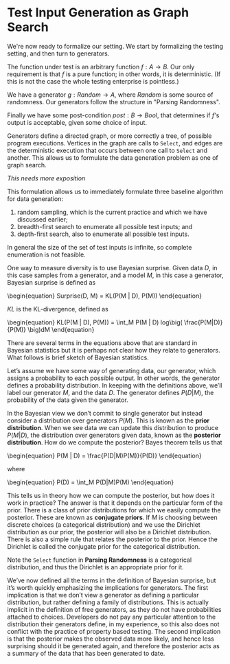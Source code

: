 # Test Input Generation as Graph Search

We're now ready to formalize our setting. We start by formalizing the testing setting, and then turn to generators.

The function under test is an arbitrary function $f: A \rightarrow B$. Our only requirement is that $f$ is a pure function; in other words, it is deterministic. (If this is not the case the whole testing enterprise is pointless.)

We have a generator $g: Random \rightarrow A$, where $Random$ is some source of randomness. Our generators follow the structure in "Parsing Randomness".

Finally we have some post-condition $post: B \rightarrow Bool$, that determines if $f$'s output is acceptable, given some choice of input.

Generators define a directed graph, or more correctly a tree, of possible program executions. Vertices in the graph are calls to `Select`, and edges are the deterministic execution that occurs between one call to `Select` and another. This allows us to formulate the data generation problem as one of graph search.

*This needs more exposition*

This formulation allows us to immediately formulate three baseline algorithm for data generation:

1. random sampling, which is the current practice and which we have discussed earlier;
2. breadth-first search to enumerate all possible test inputs; and
3. depth-first search, also to enumerate all possible test inputs.

In general the size of the set of test inputs is infinite, so complete enumeration is not feasible.

One way to measure diversity is to use Bayesian surprise. Given data $D$, in this case samples from a generator, and a model $M$, in this case a generator, Bayesian surprise is defined as

\begin{equation}
Surprise(D, M) = KL(P(M | D), P(M))
\end{equation}

$KL$ is the KL-divergence, defined as

\begin{equation}
KL(P(M | D), P(M)) = \int_M P(M | D)  log\big( \frac{P(M|D)}{P(M)} \big)dM
\end{equation}

There are several terms in the equations above that are standard in Bayesian statistics but it is perhaps not clear how they relate to generators. What follows is brief sketch of Bayesian statistics.

Let&rsquo;s assume we have some way of generating data, our generator, which assigns a probability to each possible output. In other words, the generator defines a probability distribution. In keeping with the definitions above, we&rsquo;ll label our generator $M$, and the data $D$. The generator defines $P(D | M)$, the probability of the data given the generator.

In the Bayesian view we don&rsquo;t commit to single generator but instead consider a distribution over generators $P(M)$. This is known as the **prior distribution**. When we see data we can update this distribution to produce $P(M | D)$, the distribution over generators given data, known as the **posterior distribution**. How do we compute the posterior? Bayes theorem tells us that

\begin{equation}
P(M | D) = \frac{P(D|M)P(M)}{P(D)}
\end{equation}

where

\begin{equation}
P(D) = \int_M P(D|M)P(M)
\end{equation}

This tells us in theory how we can compute the posterior, but how does it work in practice? The answer is that it depends on the particular form of the prior. There is a class of prior distributions for which we easily compute the posterior. These are known as **conjugate priors**. If $M$ is choosing between discrete choices (a categorical distribution) and we use the Dirichlet distribution as our prior, the posterior will also be a Dirichlet distribution. There is also a simple rule that relates the posterior to the prior. Hence the Dirichlet is called the conjugate prior for the categorical distribution.

Note the `Select` function in **Parsing Randomness** is a categorical distribution, and thus the Dirichlet is an appropriate prior for it.

We&rsquo;ve now defined all the terms in the definition of Bayesian surprise, but it&rsquo;s worth quickly emphasizing the implications for generators. The first implication is that we don&rsquo;t view a generator as defining a particular distribution, but rather defining a family of distributions. This is actually implicit in the definition of free generators, as they do not have probabilities attached to choices. Developers do not pay any particular attention to the distribution their generators define, in my experience, so this also does not conflict with the practice of property based testing. The second implication is that the posterior makes the observed data more likely, and hence less surprising should it be generated again, and therefore the posterior acts as a summary of the data that has been generated to date.
